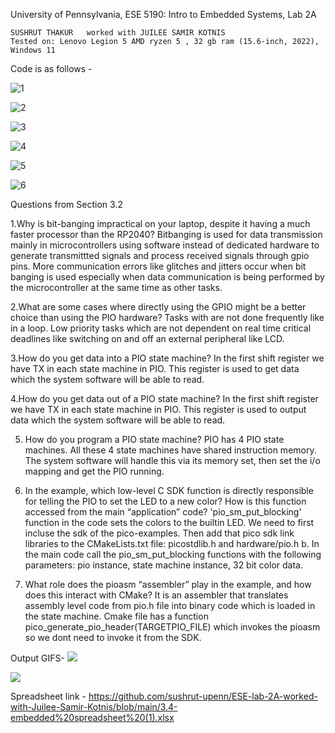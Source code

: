 University of Pennsylvania, ESE 5190: Intro to Embedded Systems, Lab 2A

    SUSHRUT THAKUR   worked with JUILEE SAMIR KOTNIS
    Tested on: Lenovo Legion 5 AMD ryzen 5 , 32 gb ram (15.6-inch, 2022), Windows 11


Code is as follows - 

![1](https://user-images.githubusercontent.com/114092860/196417940-4622d02a-9ff7-4074-b8ab-d916ab4a0c19.png)

![2](https://user-images.githubusercontent.com/114092860/196419252-12c78c78-6be7-4f75-8b04-40cb0eb084c3.png)

![3](https://user-images.githubusercontent.com/114092860/196419264-88785738-baf9-469e-992f-4c88bf692665.png)

![4](https://user-images.githubusercontent.com/114092860/196419290-c96b970d-3c89-45c5-976b-5a18c28c4698.png)

![5](https://user-images.githubusercontent.com/114092860/196419317-4567f16d-331c-449c-8fb2-f7a2e76c61c5.png)

![6](https://user-images.githubusercontent.com/114092860/196419394-46dcc0cd-59e8-4e95-8622-18d92ff40ebb.png)


Questions from Section 3.2

1.Why is bit-banging impractical on your laptop, despite it having a much faster processor than the RP2040?
Bitbanging is used for data transmission mainly in microcontrollers using software instead of dedicated hardware to generate transmittted signals and process received signals through gpio pins. More communication errors like glitches and jitters occur when bit banging is used especially when data communication is being performed by the microcontroller at the same time as other tasks. 


2.What are some cases where directly using the GPIO might be a better choice than using the PIO hardware?
Tasks with are not done frequently like in a loop. Low priority tasks which are not dependent on real time critical deadlines like switching on and off an external peripheral like LCD.

3.How do you get data into a PIO state machine?
In the first shift register we have TX in each state machine in PIO. This register is used to get data which the system software will be able to read. 

4.How do you get data out of a PIO state machine?
In the first shift register we have TX in each state machine in PIO. This register is used to output data which the system software will be able to read. 

5. How do you program a PIO state machine? 
PIO has 4 PIO state machines. All these 4 state machines have shared instruction memory. The system software will handle this via its memory set, then set the i/o mapping and get the PIO running. 

6. In the example, which low-level C SDK function is directly responsible for telling the PIO to set the LED to a new color? How is this function accessed from the main “application” code?
'pio_sm_put_blocking' function in the code sets the colors to the builtin LED. We need to first incluse the sdk of the pico-examples. Then add that pico sdk link libraries to the CMakeLists.txt file: picostdlib.h and hardware/pio.h b. In the main code call the pio_sm_put_blocking functions with the following parameters: pio instance, state machine instance, 32 bit color data.


7. What role does the pioasm “assembler” play in the example, and how does this interact with CMake?
It is an assembler that translates assembly level code from pio.h file into binary code which is loaded in the state machine. Cmake file has a function pico_generate_pio_header(TARGETPIO_FILE) which invokes the pioasm so we dont need to invoke it from the SDK.


Output GIFS- 
![](https://github.com/sushrut-upenn/ESE-lab-2A-worked-with-Juilee-Samir-Kotnis/blob/main/blinking-color%20(1).gif)


![](https://github.com/sushrut-upenn/ESE-lab-2A-worked-with-Juilee-Samir-Kotnis/blob/main/Serial-and-blinking%20(1).gif)

Spreadsheet link - 
https://github.com/sushrut-upenn/ESE-lab-2A-worked-with-Juilee-Samir-Kotnis/blob/main/3.4-embedded%20spreadsheet%20(1).xlsx
